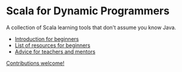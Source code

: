 # Scala for Dynamic Programmers

A collection of Scala learning tools that don't assume you know Java.

- [Introduction for beginners](https://github.com/ohrely/scala-basics/blob/master/intro.md)
- [List of resources for beginners](https://github.com/ohrely/scala-basics/blob/master/resources.md)
- [Advice for teachers and mentors](https://github.com/ohrely/scala-basics/blob/master/teaching.md)

[Contributions welcome!](http://kbroman.org/github_tutorial/pages/fork.html)